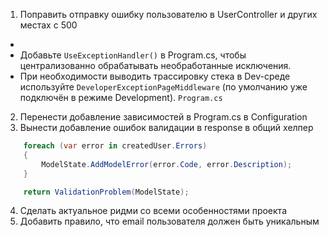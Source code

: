 1. Поправить отправку ошибку пользователю в UserController и других местах с 500
* 
* Добавьте `UseExceptionHandler()` в Program.cs, чтобы централизованно обрабатывать необработанные исключения.
* При необходимости выводить трассировку стека в Dev-среде используйте `DeveloperExceptionPageMiddleware` (по умолчанию уже подключён в режиме Development). `Program.cs`

2. Перенести добавление зависимостей в Program.cs в Configuration
3. Вынести добавление ошибок валидации в response в общий хелпер
```c#
    foreach (var error in createdUser.Errors)
    {
        ModelState.AddModelError(error.Code, error.Description);
    }

    return ValidationProblem(ModelState);
```
4. Сделать актуальное ридми со всеми особенностями проекта
5. Добавить правило, что email пользователя должен быть уникальным